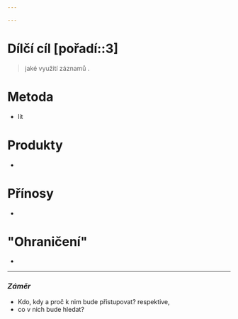 ```yaml
---

---
```


# Dílčí cíl [pořadí::3]
> jaké využití záznamů .

# Metoda
- lit
# Produkty
- 
# Přínosy
- 
# "Ohraničení"
- 


---
### *Záměr*
- Kdo, kdy a proč k nim bude přistupovat?
respektive, 
- co v nich bude hledat?